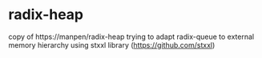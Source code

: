 # radix-heap
copy of https://manpen/radix-heap trying to adapt radix-queue to external memory hierarchy using stxxl library (https://github.com/stxxl)

